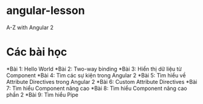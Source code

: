 # angular-lesson
A-Z with Angular 2

# Các bài học
*Bài 1: Hello World
*Bài 2: Two-way binding
*Bài 3: Hiển thị dữ liệu từ Component
*Bài 4: Tìm các sự kiện trong Angular 2
*Bài 5: Tìm hiểu về Attribute Directives trong Angular 2
*Bài 6: Custom Attribute Directives
*Bài 7: Tìm hiểu Component nâng cao
*Bài 8: Tìm hiểu Component nâng cao phần 2
*Bài 9: Tìm hiểu Pipe